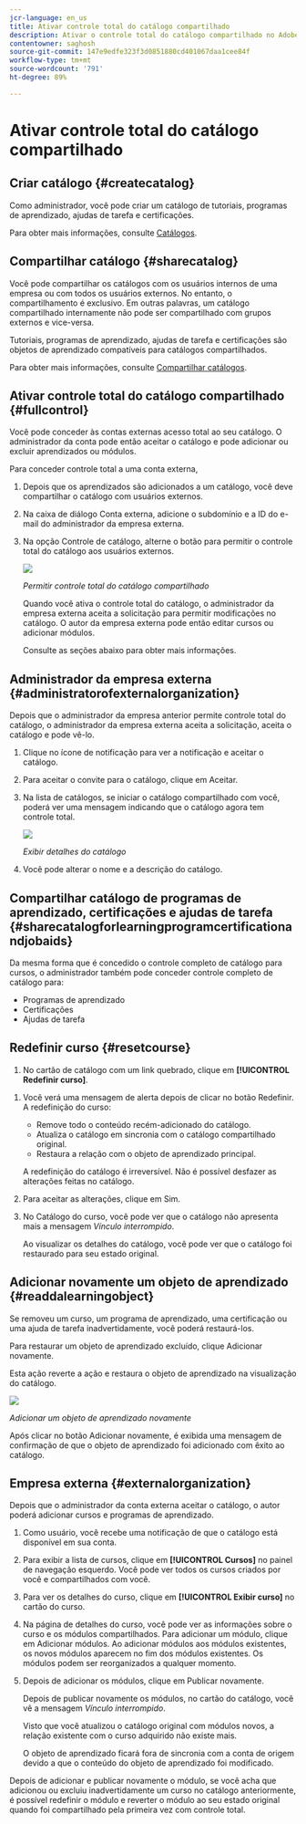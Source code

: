 ```yaml
---
jcr-language: en_us
title: Ativar controle total do catálogo compartilhado
description: Ativar o controle total do catálogo compartilhado no Adobe Learning Manager
contentowner: saghosh
source-git-commit: 147e9edfe323f3d0851880cd401067daa1cee84f
workflow-type: tm+mt
source-wordcount: '791'
ht-degree: 89%

---
```




# Ativar controle total do catálogo compartilhado

## Criar catálogo {#createcatalog}

Como administrador, você pode criar um catálogo de tutoriais, programas de aprendizado, ajudas de tarefa e certificações.

Para obter mais informações, consulte [Catálogos](/help/migrated/administrators/feature-summary/catalogs.md).

## Compartilhar catálogo {#sharecatalog}

Você pode compartilhar os catálogos com os usuários internos de uma empresa ou com todos os usuários externos. No entanto, o compartilhamento é exclusivo. Em outras palavras, um catálogo compartilhado internamente não pode ser compartilhado com grupos externos e vice-versa.

Tutoriais, programas de aprendizado, ajudas de tarefa e certificações são objetos de aprendizado compatíveis para catálogos compartilhados.

Para obter mais informações, consulte [Compartilhar catálogos](/help/migrated/administrators/feature-summary/catalogs.md).

## Ativar controle total do catálogo compartilhado {#fullcontrol}

Você pode conceder às contas externas acesso total ao seu catálogo. O administrador da conta pode então aceitar o catálogo e pode adicionar ou excluir aprendizados ou módulos.

Para conceder controle total a uma conta externa,

1. Depois que os aprendizados são adicionados a um catálogo, você deve compartilhar o catálogo com usuários externos.
1. Na caixa de diálogo Conta externa, adicione o subdomínio e a ID do e-mail do administrador da empresa externa.
1. Na opção Controle de catálogo, alterne o botão para permitir o controle total do catálogo aos usuários externos.

   ![](assets/catalog-control.png)

   *Permitir controle total do catálogo compartilhado*

   Quando você ativa o controle total do catálogo, o administrador da empresa externa aceita a solicitação para permitir modificações no catálogo. O autor da empresa externa pode então editar cursos ou adicionar módulos.

   Consulte as seções abaixo para obter mais informações.

## Administrador da empresa externa {#administratorofexternalorganization}

Depois que o administrador da empresa anterior permite controle total do catálogo, o administrador da empresa externa aceita a solicitação, aceita o catálogo e pode vê-lo.

1. Clique no ícone de notificação para ver a notificação e aceitar o catálogo.

   <!--![](assets/notification-to-acceptcatalog.png)-->

1. Para aceitar o convite para o catálogo, clique em Aceitar.
1. Na lista de catálogos, se iniciar o catálogo compartilhado com você, poderá ver uma mensagem indicando que o catálogo agora tem controle total.

   ![](assets/catalog-details.png)

   *Exibir detalhes do catálogo*

1. Você pode alterar o nome e a descrição do catálogo.

## Compartilhar catálogo de programas de aprendizado, certificações e ajudas de tarefa {#sharecatalogforlearningprogramcertificationandjobaids}

Da mesma forma que é concedido o controle completo de catálogo para cursos, o administrador também pode conceder controle completo de catálogo para:

* Programas de aprendizado
* Certificações
* Ajudas de tarefa

## Redefinir curso {#resetcourse}

1. No cartão de catálogo com um link quebrado, clique em **[!UICONTROL Redefinir curso]**.

<!-- ![](assets/reset-course.png)-->

1. Você verá uma mensagem de alerta depois de clicar no botão Redefinir. A redefinição do curso:

   * Remove todo o conteúdo recém-adicionado do catálogo.
   * Atualiza o catálogo em sincronia com o catálogo compartilhado original.
   * Restaura a relação com o objeto de aprendizado principal.

   A redefinição do catálogo é irreversível. Não é possível desfazer as alterações feitas no catálogo.

1. Para aceitar as alterações, clique em Sim.
1. No Catálogo do curso, você pode ver que o catálogo não apresenta mais a mensagem *Vínculo interrompido*.

   Ao visualizar os detalhes do catálogo, você pode ver que o catálogo foi restaurado para seu estado original.

## Adicionar novamente um objeto de aprendizado {#readdalearningobject}

Se removeu um curso, um programa de aprendizado, uma certificação ou uma ajuda de tarefa inadvertidamente, você poderá restaurá-los.

Para restaurar um objeto de aprendizado excluído, clique Adicionar novamente.

Esta ação reverte a ação e restaura o objeto de aprendizado na visualização do catálogo.

![](assets/re-add-button.png)

*Adicionar um objeto de aprendizado novamente*

Após clicar no botão Adicionar novamente, é exibida uma mensagem de confirmação de que o objeto de aprendizado foi adicionado com êxito ao catálogo.

## Empresa externa {#externalorganization}

Depois que o administrador da conta externa aceitar o catálogo, o autor poderá adicionar cursos e programas de aprendizado.

1. Como usuário, você recebe uma notificação de que o catálogo está disponível em sua conta.
1. Para exibir a lista de cursos, clique em **[!UICONTROL Cursos]** no painel de navegação esquerdo. Você pode ver todos os cursos criados por você e compartilhados com você.
1. Para ver os detalhes do curso, clique em **[!UICONTROL Exibir curso]** no cartão do curso.

   <!--![](assets/view-course.png)-->

1. Na página de detalhes do curso, você pode ver as informações sobre o curso e os módulos compartilhados. Para adicionar um módulo, clique em Adicionar módulos. Ao adicionar módulos aos módulos existentes, os novos módulos aparecem no fim dos módulos existentes. Os módulos podem ser reorganizados a qualquer momento.
1. Depois de adicionar os módulos, clique em Publicar novamente.

   Depois de publicar novamente os módulos, no cartão do catálogo, você vê a mensagem *Vínculo interrompido*.

   Visto que você atualizou o catálogo original com módulos novos, a relação existente com o curso adquirido não existe mais.

   O objeto de aprendizado ficará fora de sincronia com a conta de origem devido a que o conteúdo do objeto de aprendizado foi modificado.

   <!--![](assets/link-broken.png)-->

Depois de adicionar e publicar novamente o módulo, se você acha que adicionou ou excluiu inadvertidamente um curso no catálogo anteriormente, é possível redefinir o módulo e reverter o módulo ao seu estado original quando foi compartilhado pela primeira vez com controle total.

